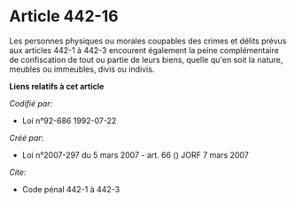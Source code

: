 # Article 442-16

Les personnes physiques ou morales coupables des crimes et délits prévus aux articles 442-1 à 442-3 encourent également la
peine complémentaire de confiscation de tout ou partie de leurs biens, quelle qu'en soit la nature, meubles ou immeubles,
divis ou indivis.

**Liens relatifs à cet article**

_Codifié par_:

  - Loi n°92-686 1992-07-22

_Créé par_:

  - Loi n°2007-297 du 5 mars 2007 - art. 66 () JORF 7 mars 2007

_Cite_:

  - Code pénal 442-1 à 442-3
